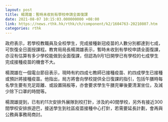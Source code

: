 ```yaml
---
layout: post
title: 楊潤雄：暫時未收到有學校申請全面復課
date: 2021-08-07 10:15:03.000000000 +08:00
link: https://news.rthk.hk/rthk/ch/component/k2/1604763-20210807.htm
categories: rthk
---
```


政府表示，若學校教職員及全校學生，完成接種新冠疫苗的人數分別都達到七成，可恢復全日面授課程。教育局局長楊潤雄表示，暫時未收到有學校申請全面復課，亦沒有估算有多少學校能做到全面復課，但認為9月1日開學已有學校的七成學生完成接種疫苗的機會不大。

楊潤雄在一個電台節目表示，現時有約四成七教師已接種疫苗、約四成學生已接種或預計將接種疫苗。他指出，局方將會向學校提供全日復課的指引，包括午膳時每名學生要有充足距離、或設置隔板等，亦會要求學生午膳完畢後要清潔坐位，及減少除下口罩的時間等。

楊潤雄提到，已有約11次安排外展隊到校打針，涉及約40間學校，另外有接近300間學校安排旅遊巴，接送學生到社區疫苗接種中心打針，若需要延長計劃，會再與公務員事務局商討。
